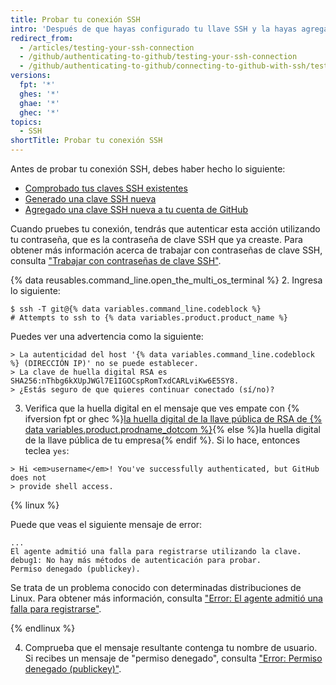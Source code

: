 ```yaml
---
title: Probar tu conexión SSH
intro: 'Después de que hayas configurado tu llave SSH y la hayas agregado a tu cuenta de {% ifversion ghae %}{% data variables.product.product_name %}{% else %}{% data variables.product.product_location %}{% endif %}, podrás probar tu conexión.'
redirect_from:
  - /articles/testing-your-ssh-connection
  - /github/authenticating-to-github/testing-your-ssh-connection
  - /github/authenticating-to-github/connecting-to-github-with-ssh/testing-your-ssh-connection
versions:
  fpt: '*'
  ghes: '*'
  ghae: '*'
  ghec: '*'
topics:
  - SSH
shortTitle: Probar tu conexión SSH
---
```


Antes de probar tu conexión SSH, debes haber hecho lo siguiente:
- [Comprobado tus claves SSH existentes](/articles/checking-for-existing-ssh-keys)
- [Generado una clave SSH nueva](/articles/generating-a-new-ssh-key-and-adding-it-to-the-ssh-agent)
- [Agregado una clave SSH nueva a tu cuenta de GitHub](/articles/adding-a-new-ssh-key-to-your-github-account)

Cuando pruebes tu conexión, tendrás que autenticar esta acción utilizando tu contraseña, que es la contraseña de clave SSH que ya creaste. Para obtener más información acerca de trabajar con contraseñas de clave SSH, consulta ["Trabajar con contraseñas de clave SSH"](/articles/working-with-ssh-key-passphrases).

{% data reusables.command_line.open_the_multi_os_terminal %}
2. Ingresa lo siguiente:
  ```shell
  $ ssh -T git@{% data variables.command_line.codeblock %}
  # Attempts to ssh to {% data variables.product.product_name %}
  ```

  Puedes ver una advertencia como la siguiente:

  ```shell
  > La autenticidad del host '{% data variables.command_line.codeblock %} (DIRECCIÓN IP)' no se puede establecer.
  > La clave de huella digital RSA es SHA256:nThbg6kXUpJWGl7E1IGOCspRomTxdCARLviKw6E5SY8.
  > ¿Estás seguro de que quieres continuar conectado (sí/no)?
  ```

3. Verifica que la huella digital en el mensaje que ves empate con {% ifversion fpt or ghec %}[la huella digital de la llave pública de RSA de {% data variables.product.prodname_dotcom %}](/github/authenticating-to-github/githubs-ssh-key-fingerprints){% else %}la huella digital de la llave pública de tu empresa{% endif %}. Si lo hace, entonces teclea `yes`:
  ```shell
  > Hi <em>username</em>! You've successfully authenticated, but GitHub does not
  > provide shell access.
  ```

  {% linux %}

  Puede que veas el siguiente mensaje de error:
  ```shell
  ...
  El agente admitió una falla para registrarse utilizando la clave.
  debug1: No hay más métodos de autenticación para probar.
  Permiso denegado (publickey).
  ```

  Se trata de un problema conocido con determinadas distribuciones de Linux. Para obtener más información, consulta ["Error: El agente admitió una falla para registrarse"](/articles/error-agent-admitted-failure-to-sign).

  {% endlinux %}

4. Comprueba que el mensaje resultante contenga tu nombre de usuario. Si recibes un mensaje de "permiso denegado", consulta ["Error: Permiso denegado (publickey)"](/articles/error-permission-denied-publickey).
